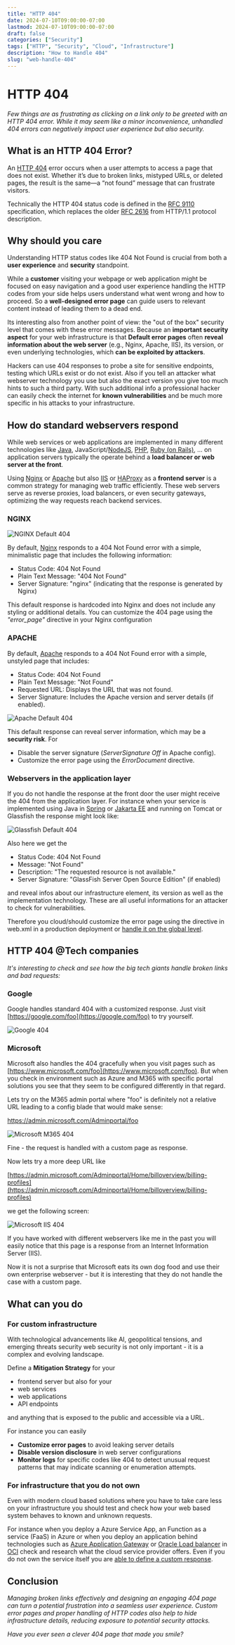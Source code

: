 ```yaml
---
title: "HTTP 404"
date: 2024-07-10T09:00:00-07:00
lastmod: 2024-07-10T09:00:00-07:00
draft: false
categories: ["Security"]
tags: ["HTTP", "Security", "Cloud", "Infrastructure"]
description: "How to Handle 404"
slug: "web-handle-404"
---
```


# HTTP 404

*Few things are as frustrating as clicking on a link only to be greeted with an HTTP 404 error. While it may seem like a minor inconvenience, unhandled 404 errors can negatively impact user experience but also security.*

## What is an HTTP 404 Error? 

An [HTTP 404](https://de.wikipedia.org/wiki/HTTP_404) error occurs when a user attempts to access a page that does not exist. Whether it’s due to broken links, mistyped URLs, or deleted pages, the result is the same—a “not found” message that can frustrate visitors.

Technically the HTTP 404 status code is defined in the [RFC 9110](https://www.rfc-editor.org/rfc/rfc9110.html) specification, which replaces the older [RFC 2616](https://www.rfc-editor.org/rfc/rfc2616.html) from HTTP/1.1 protocol description.

##  Why should you care

Understanding HTTP status codes like 404 Not Found is crucial from both a **user experience** and **security** standpoint.

While a **customer** visiting your webpage or web application might be focused on easy navigation and a good user experience handling the HTTP codes from your side helps users understand what went wrong and how to proceed. So a **well-designed error page** can guide users to relevant content instead of leading them to a dead end.

Its interesting also from another point of view: the "out of the box" security level that comes with these error messages. Because an **important security aspect** for your web infrastructure is that **Default error pages** often **reveal information about the web server** (e.g., Nginx, Apache, IIS), its version, or even underlying technologies, which **can be exploited by attackers**.

Hackers can use 404 responses to probe a site for sensitive endpoints, testing which URLs exist or do not exist. Also if you tell an attacker what webserver technology you use but also the exact version you give too much hints to such a third party. With such additional info a professional hacker can easily check the internet for **known vulnerabilities** and be much more specific in his attacks to your infrastructure.

## How do standard webservers respond

While web services or web applications are implemented in many different technologies like [Java](https://www.java.com/en/), JavaScript/[NodeJS](https://nodejs.org/), [PHP](https://www.php.net/), [Ruby (on Rails)](https://rubyonrails.org/), ... on application servers typically the operate behind a **load balancer or web server at the front**.

Using [Nginx](https://nginx.org/) or [Apache](https://httpd.apache.org/) but also [IIS](https://www.iis.net/) or [HAProxy](https://www.haproxy.org/) as a **frontend server** is a common strategy for managing web traffic efficiently. These web servers serve as reverse proxies, load balancers, or even security gateways, optimizing the way requests reach backend services.

### NGINX

![NGINX Default 404](../images/nginx-404.png)

By default, [Nginx](https://nginx.org/) responds to a 404 Not Found error with a simple, minimalistic page that includes the following information:

- Status Code: 404 Not Found
- Plain Text Message: "404 Not Found"
- Server Signature: "nginx" (indicating that the response is generated by Nginx)

This default response is hardcoded into Nginx and does not include any styling or additional details. You can customize the 404 page using the *"error_page"* directive in your Nginx configuration

### APACHE

By default, [Apache](https://httpd.apache.org/) responds to a 404 Not Found error with a simple, unstyled page that includes:

- Status Code: 404 Not Found
- Plain Text Message: "Not Found"
- Requested URL: Displays the URL that was not found.
- Server Signature: Includes the Apache version and server details (if enabled).

![Apache Default 404](../images/apache-404.png)

This default response can reveal server information, which may be a **security risk**. For 

- Disable the server signature (*ServerSignature Off* in Apache config).
- Customize the error page using the *ErrorDocument* directive.

### Webservers in the application layer

If you do not handle the response at the front door the user might receive the 404 from the application layer. For instance when your service is implemented using Java in [Spring](https://spring.io/) or [Jakarta EE](https://jakarta.ee/) and running on Tomcat or Glassfish the response might look like:

![Glassfish Default 404](../images/glassfish-404.png)

Also here we get the 

- Status Code: 404 Not Found
- Message: "Not Found"
- Description: "The requested resource is not available."
- Server Signature: "GlassFish Server Open Source Edition" (if enabled)

and reveal infos about our infrastructure element, its version as well as the implementation technology. These are all useful informations for an attacker to check for vulnerabilities.

Therefore you cloud/should customize the error page using the <error-page> directive in web.xml in a production deployment or [handle it on the global level](https://javadude.wordpress.com/2010/12/07/customized-error-pages-for-glassfish-v3/).

## HTTP 404 @Tech companies

*It's interesting to check and see how the big tech giants handle broken links and bad requests:*

### Google

Google handles standard 404 with a customized response. Just visit [https://google.com/foo](https://google.com/foo) to try yourself.

![Google 404](../images/google-404.png)

### Microsoft 

Microsoft also handles the 404 gracefully when you visit pages such as [https://www.microsoft.com/foo](https://www.microsoft.com/foo).
But when you check in environment such as Azure and M365 with specific portal solutions you see that they seem to be configured differently in that regard. 

Lets try on the M365 admin portal where "foo" is definitely not a relative URL leading to a config blade that would make sense:

  https://admin.microsoft.com/Adminportal/foo

![Microsoft M365 404](../images/microsoft-404-handled.png)

Fine - the request is handled with a custom page as response.

Now lets try a more deep URL like 

[https://admin.microsoft.com/Adminportal/Home/billoverview/billing-profiles](https://admin.microsoft.com/Adminportal/Home/billoverview/billing-profiles)

we get the following screen:

![Microsoft IIS 404](../images/microsoft-404-iis.png)

If you have worked with different webservers like me in the past you will easily notice that this page is a response from an Internet Information Server (IIS). 

Now it is not a surprise that Microsoft eats its own dog food and use their own enterprise webserver - but it is interesting that they do not handle the case with a custom page.

## What can you do

### For custom infrastructure

With technological advancements like AI, geopolitical tensions, and emerging threats security web security is not only important - it is a complex and evolving landscape.

Define a **Mitigation Strategy** for your 
- frontend server but also for your
- web services
- web applications
- API endpoints

and anything that is exposed to the public and accessible via a URL. 

For instance you can easily
- **Customize error pages** to avoid leaking server details
- **Disable version disclosure** in web server configurations
- **Monitor logs** for specific codes like 404 to detect unusual request patterns that may indicate scanning or enumeration attempts.

### For infrastructure that you do not own

Even with modern cloud based solutions where you have to take care less on your infrastructure you should test and check how your web based system behaves to known and unknown requests.

For instance when you deploy a Azure Service App, an Function as a service (FaaS) in Azure or when you deploy an application behind technologies such as [Azure Application Gateway](https://learn.microsoft.com/en-us/azure/application-gateway/overview) or [Oracle Load balancer](https://docs.oracle.com/en-us/iaas/Content/Balance/Concepts/balanceoverview.htm) in [OCI](http://cloud.oracle.com/) check and research what the cloud service provider offers. Even if you do not own the service itself you are [able to define a custom response](https://learn.microsoft.com/en-us/azure/application-gateway/custom-error).

## Conclusion

*Managing broken links effectively and designing an engaging 404 page can turn a potential frustration into a seamless user experience. Custom error pages and proper handling of HTTP codes also help to hide infrastructure details, reducing exposure to potential security attacks.*

*Have you ever seen a clever 404 page that made you smile?*